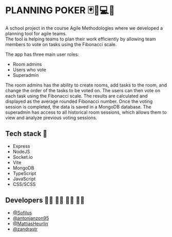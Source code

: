 # PLANNING POKER 🃏🎲💻🚀

A school project in the course Agile Methodologies where we developed a planning tool for agile teams.  
The tool is helping teams to plan their work efficiently by allowing team members to vote on tasks using the Fibonacci scale.

The app has three main user roles: 
- Room admins
- Users who vote
- Superadmin

The room admins has the ability to create rooms, add tasks to the room, and change the order of the tasks to be voted on. The users can then vote on each task using the Fibonacci scale. The results are calculated and displayed as the average rounded Fibonacci number. Once the voting session is completed, the data is saved in a MongoDB database. The superadmin has access to all historical room sessions, which allows them to view and analyze previous voting sessions.


## Tech stack 🔧

- Express
- NodeJS
- Socket.io
- Vite
- MongoDB
- TypeScript 
- JavaScript 
- CSS/SCSS

## Developers 👨‍💻 👩‍💻 👨‍💻 👩‍💻

- [@Sofilus](https://github.com/Sofilus) 
- [@antonjanzon95](https://github.com/antonjanzon95)
- [@MattiasHeurlin](https://github.com/MattiasHeurlin) 
- [@zandrastr](https://github.com/zandrastr) 
